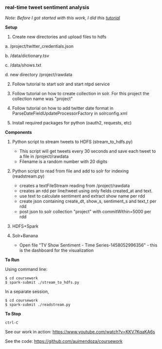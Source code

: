 ### real-time tweet sentiment analysis

_Note: Before I got started with this work, I did this [tutorial](http://hortonworks.com/hadoop-tutorial/how-to-refine-and-visualize-sentiment-data/#configure-and-start-solr)_

**Setup**

1. Create new directories and upload files to hdfs

a. /project/twitter_credentials.json

b. /data/dictionary.tsv

c. /data/shows.txt

d. new directory /project/rawdata

2. Follow tutorial to start solr and start ntpd service

3. Follow tutorial on how to create collection in solr. For this project the collection name was "project"

4. Follow tutorial on how to add twitter date format in ParseDateFieldUpdateProcessorFactory in solrconfig.xml

5. Install required packages for python (oauth2, requests, etc)

**Components**

1. Python script to stream tweets to HDFS (stream_to_hdfs.py)
   - This script will get tweets every 30 seconds and save each tweet to a file in /project/rawdata
   - Filename is a random number with 20 digits

2. Python script to read from file and add to solr for indexing (readstream.py)
   - creates a textFileStream reading from /project/rawdata
   - creates an rdd per line/tweet using only fields created_at and text.
   - use text to calculate sentiment and extract show name per rdd
   - create json containing create_dt, show_s, sentiment_s and text_t per rdd
   - post json to solr collection "project" with commitWithin=5000 per rdd

3. HDFS+Spark

4. Solr+Banana
   - Open file "TV Show Sentiment - Time Series-1458052996356" - this is the dashboard for the visualization

**To Run**

Using command line:

```
$ cd coursework
$ spark-submit ./stream_to_hdfs.py
```

In a separate session,
```
$ cd coursework
$ spark-submit ./readstream.py
```

**To Stop**

`ctrl-C`

See our work in action:
https://www.youtube.com/watch?v=KKV7KqaKA6s

See the code:
https://github.com/auimendoza/coursework
